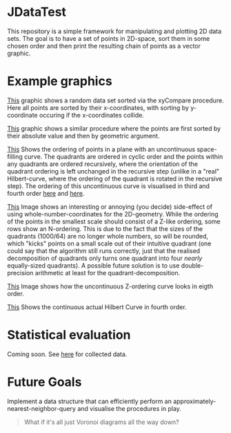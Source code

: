 # JDataTest

This repository is a simple framework for manipulating and plotting 2D data sets.
The goal is to have a set of points in 2D-space, sort them in some chosen order
and then print the resulting chain of points as a vector graphic.

# Example graphics

[This](https://raw.githubusercontent.com/hairbeRt/JDataTest/master/pictures/xy.svg?sanitize=true) graphic shows a random data set sorted via the xyCompare procedure. Here all points are sorted by their x-coordinates, with sorting by y-coordinate occuring if the x-coordinates collide.

[This](https://raw.githubusercontent.com/hairbeRt/JDataTest/master/pictures/abs.svg?sanitize=true) graphic shows a similar procedure where the points are first sorted by their absolute value and then by geometric argument.

[This](https://raw.githubusercontent.com/hairbeRt/JDataTest/master/pictures/hilbert.svg?sanitize=true) Shows the ordering of points in a plane with an uncontinuous space-filling curve. The quadrants are ordered in cyclic order and the points within any quadrants are ordered recursively, where the orientation of the quadrant ordering is left unchanged in the recursive step (unlike in a "real" Hilbert-curve, where the ordering of the quadrant is rotated in the recursive step). The ordering of this uncontinuous curve is visualised in third and fourth order [here](https://raw.githubusercontent.com/hairbeRt/JDataTest/master/pictures/uncontinuous_third_order.svg?sanitize=true) and [here](https://raw.githubusercontent.com/hairbeRt/JDataTest/master/pictures/uncontinuous_fourth_order.svg?sanitize=true).

[This](https://raw.githubusercontent.com/hairbeRt/JDataTest/master/pictures/64_uncontinuous.svg?sanitize=true) Image shows an interesting or annoying (you decide) side-effect of using whole-number-coordinates for the 2D-geometry. While the ordering of the points in the smallest scale should consist of a Z-like ordering, some rows show an N-ordering. This is due to the fact that the sizes of the quadrants (1000/64) are no longer whole numbers, so will be rounded, which "kicks" points on a small scale out of their intuitive quadrant (one could say that the algorithm still runs correctly, just that the realised decomposition of quadrants only turns one quadrant into four _nearly_ equally-sized quadrants). A possible future solution is to use double-precision arithmetic at least for the quadrant-decomposition.

[This](https://raw.githubusercontent.com/hairbeRt/JDataTest/master/pictures/uncontinuousHilbert.svg?sanitize=true) Image shows how the uncontinuous Z-ordering curve looks in eigth order.

[This](https://raw.githubusercontent.com/hairbeRt/JDataTest/master/pictures/uncontinuousHilbert.svg?sanitize=true) Shows the continuous actual Hilbert Curve in fourth order.

# Statistical evaluation

Coming soon. See [here](https://raw.githubusercontent.com/hairbeRt/JDataTest/master/statistical_data/) for collected data.

# Future Goals

Implement a data structure that can efficiently perform an approximately-nearest-neighbor-query and visualise the procedures in play.

> What if it's all just Voronoi diagrams all the way down?
